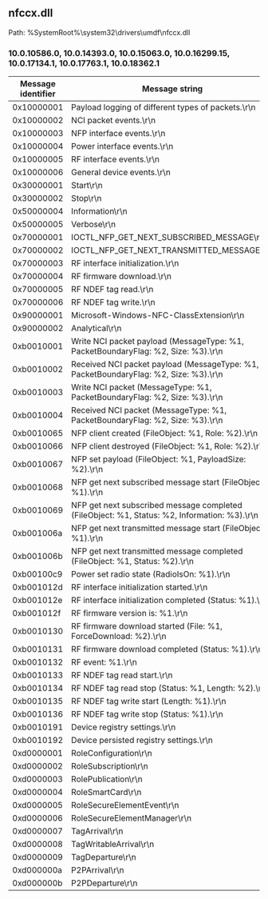 ## nfccx.dll

Path: %SystemRoot%\system32\drivers\umdf\nfccx.dll

### 10.0.10586.0, 10.0.14393.0, 10.0.15063.0, 10.0.16299.15, 10.0.17134.1, 10.0.17763.1, 10.0.18362.1

Message identifier | Message string
--- | ---
0x10000001 | Payload logging of different types of packets.\r\n
0x10000002 | NCI packet events.\r\n
0x10000003 | NFP interface events.\r\n
0x10000004 | Power interface events.\r\n
0x10000005 | RF interface events.\r\n
0x10000006 | General device events.\r\n
0x30000001 | Start\r\n
0x30000002 | Stop\r\n
0x50000004 | Information\r\n
0x50000005 | Verbose\r\n
0x70000001 | IOCTL_NFP_GET_NEXT_SUBSCRIBED_MESSAGE\r\n
0x70000002 | IOCTL_NFP_GET_NEXT_TRANSMITTED_MESSAGE\r\n
0x70000003 | RF interface initialization.\r\n
0x70000004 | RF firmware download.\r\n
0x70000005 | RF NDEF tag read.\r\n
0x70000006 | RF NDEF tag write.\r\n
0x90000001 | Microsoft-Windows-NFC-ClassExtension\r\n
0x90000002 | Analytical\r\n
0xb0010001 | Write NCI packet payload (MessageType: %1, PacketBoundaryFlag: %2, Size: %3).\r\n
0xb0010002 | Received NCI packet payload (MessageType: %1, PacketBoundaryFlag: %2, Size: %3).\r\n
0xb0010003 | Write NCI packet (MessageType: %1, PacketBoundaryFlag: %2, Size: %3).\r\n
0xb0010004 | Received NCI packet (MessageType: %1, PacketBoundaryFlag: %2, Size: %3).\r\n
0xb0010065 | NFP client created (FileObject: %1, Role: %2).\r\n
0xb0010066 | NFP client destroyed (FileObject: %1, Role: %2).\r\n
0xb0010067 | NFP set payload (FileObject: %1, PayloadSize: %2).\r\n
0xb0010068 | NFP get next subscribed message start (FileObject: %1).\r\n
0xb0010069 | NFP get next subscribed message completed (FileObject: %1, Status: %2, Information: %3).\r\n
0xb001006a | NFP get next transmitted message start (FileObject: %1).\r\n
0xb001006b | NFP get next transmitted message completed (FileObject: %1, Status: %2).\r\n
0xb00100c9 | Power set radio state (RadioIsOn: %1).\r\n
0xb001012d | RF interface initialization started.\r\n
0xb001012e | RF interface initialization completed (Status: %1).\r\n
0xb001012f | RF firmware version is: %1.\r\n
0xb0010130 | RF firmware download started (File: %1, ForceDownload: %2).\r\n
0xb0010131 | RF firmware download completed (Status: %1).\r\n
0xb0010132 | RF event: %1.\r\n
0xb0010133 | RF NDEF tag read start.\r\n
0xb0010134 | RF NDEF tag read stop (Status: %1, Length: %2).\r\n
0xb0010135 | RF NDEF tag write start (Length: %1).\r\n
0xb0010136 | RF NDEF tag write stop (Status: %1).\r\n
0xb0010191 | Device registry settings.\r\n
0xb0010192 | Device persisted registry settings.\r\n
0xd0000001 | RoleConfiguration\r\n
0xd0000002 | RoleSubscription\r\n
0xd0000003 | RolePublication\r\n
0xd0000004 | RoleSmartCard\r\n
0xd0000005 | RoleSecureElementEvent\r\n
0xd0000006 | RoleSecureElementManager\r\n
0xd0000007 | TagArrival\r\n
0xd0000008 | TagWritableArrival\r\n
0xd0000009 | TagDeparture\r\n
0xd000000a | P2PArrival\r\n
0xd000000b | P2PDeparture\r\n
